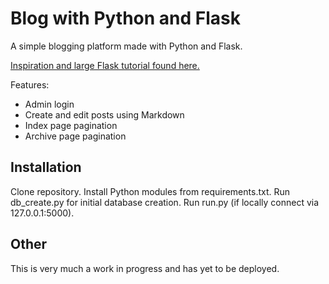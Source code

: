 # Blog with Python and Flask

A simple blogging platform made with Python and Flask.

[Inspiration and large Flask tutorial found here.](https://blog.miguelgrinberg.com/post/the-flask-mega-tutorial-part-i-hello-world)

Features:

* Admin login
* Create and edit posts using Markdown
* Index page pagination
* Archive page pagination


## Installation

Clone repository. Install Python modules from requirements.txt. Run db_create.py for initial database creation. Run run.py (if locally connect via 127.0.0.1:5000).


## Other

This is very much a work in progress and has yet to be deployed.
